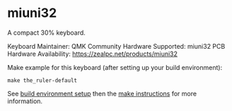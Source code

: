 miuni32
=======

A compact 30% keyboard.

Keyboard Maintainer: QMK Community
Hardware Supported: miuni32 PCB
Hardware Availability: https://zealpc.net/products/miuni32

Make example for this keyboard (after setting up your build environment):

    make the_ruler-default

See [build environment setup](https://docs.qmk.fm/build_environment_setup.html) then the [make instructions](https://docs.qmk.fm/make_instructions.html) for more information.
